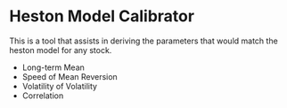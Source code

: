 # Heston Model Calibrator
This is a tool that assists in deriving the parameters that would match the heston model for any stock.
- Long-term Mean
- Speed of Mean Reversion
- Volatility of Volatility
- Correlation
